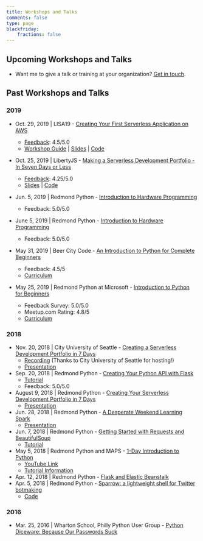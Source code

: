```yaml
---
title: Workshops and Talks
comments: false
type: page
blackfriday:
    fractions: false
---
```


## Upcoming Workshops and Talks

- Want me to give a talk or training at your organization? [Get in touch](/contact).

## Past Workshops and Talks

### 2019

- Oct. 29, 2019 | LISA19 - [Creating Your First Serverless Application on AWS](https://www.usenix.org/conference/lisa19/presentation/corey)
    - [Feedback](/images/event-feedback/2019/creating-your-first-serverless-application-on-aws-feedback.png): 4.5/5.0
    - [Workshop Guide](https://fernando-mc.github.io/creating-first-serverless-app-aws/) | [Slides](https://speakerdeck.com/fernandomc/making-a-serverless-development-portfolio-in-seven-days-or-less) | [Code](https://speakerdeck.com/fernandomc/creating-your-first-serverless-application-on-aws)

- Oct. 25, 2019 | LibertyJS - [Making a Serverless Development Portfolio - In Seven Days or Less](https://libertyjs.com/schedule/2019-10-25)
    - [Feedback](/images/event-feedback/2019/making-a-serverless-development-portfolio-7-days-or-less-feedback.png): 4.25/5.0
    - [Slides](https://speakerdeck.com/fernandomc/making-a-serverless-development-portfolio-in-seven-days-or-less) | [Code](https://github.com/fernando-mc/libertyjs-jams)

- Jun. 5, 2019 | Redmond Python - [Introduction to Hardware Programming](https://www.meetup.com/Redmond-Python-User-Group/events/261407073/)
    - Feedback: 5.0/5.0

- June 5, 2019 | Redmond Python - [Introduction to Hardware Programming](https://www.meetup.com/Redmond-Python-User-Group/events/261407073/)
    - Feedback: 5.0/5.0

- May 31, 2019 | Beer City Code - [An Introduction to Python for Complete Beginners](https://beercitycode.com/)
    - Feedback: 4.5/5
    - [Curriculum](https://fernando-mc.github.io/python3-workshop/)

- May 25, 2019 | Redmond Python at Microsoft - [Introduction to Python for Beginners](https://www.meetup.com/Redmond-Python-User-Group/events/261469728/)
    - Feedback Survey: 5.0/5.0
    - Meetup.com Rating: 4.8/5
    - [Curriculum](https://fernando-mc.github.io/python3-workshop/)

### 2018

- Nov. 20, 2018 | City University of Seattle - [Creating a Serverless Development Portfolio in 7 Days](/files/making-severless-portfolio-7-days.pdf)
    - [Recording](https://www.youtube.com/watch?time_continue=1&v=CPLJiarDWks) (Thanks to City University of Seattle for hosting!)
    - [Presentation](https://docs.google.com/presentation/d/1OBlLYxByjabYG_MTc_xbILME0oS2-OTPYrcOe353FmA/edit?usp=sharing)
- Sep. 20, 2018 | Redmond Python - [Creating Your Python API with Flask](https://www.meetup.com/Redmond-Python-User-Group/events/254677176/)
    - [Tutorial](https://www.fernandomc.com/posts/your-first-flask-api/)
    - Feedback: 5.0/5.0
- August 9, 2018 | Redmond Python - [Creating Your Serverless Development Portfolio in 7 Days](https://www.meetup.com/Redmond-Python-User-Group/events/hfdjspyxlbmb/)
    - [Presentation](https://docs.google.com/presentation/d/177do8_ihmUT8NZ8OxLACHXLKk1XEJkjHUcLRRXFT8NM/edit?usp=sharing)
- Jun. 28, 2018 | Redmond Python - [A Desperate Weekend Learning Spark](https://www.meetup.com/Redmond-Python-User-Group/events/hfdjspyxjblc/)
    - [Presentation](https://docs.google.com/presentation/d/14SYIaEG5KNF8Dpt7D4TjDAQ7zkyKIOQclGXKCUd4Qg0/edit?usp=sharing)
- Jun. 7, 2018 | Redmond Python  - [Getting Started with Requests and BeautifulSoup](https://www.meetup.com/Redmond-Python-User-Group/events/hfdjspyxjbkb/)
    - [Tutorial](https://www.fernandomc.com/posts/your-first-flask-api/)
- May 5, 2018 | Redmond Python and MAPS - [1-Day Introduction to Python](https://www.meetup.com/Redmond-Technology-Meetup-Presented-By-MAPS-TAG/events/249574340/)
    - [YouTube Link](https://www.youtube.com/playlist?list=PLF4MXqnQsKgfMI-dPZjr6-5I5iE9J-kpj)
    - [Tutorial Information](https://redmondpython.com)
- Apr. 12, 2018 | Redmond Python - [Flask and Elastic Beanstalk](https://www.meetup.com/Redmond-Python-User-Group/events/kwsqkpyxgbqb/)
- Apr. 5, 2018 | Redmond Python - [Sparrow: a lightweight shell for Twitter botmaking](https://www.meetup.com/Redmond-Python-User-Group/events/kwsqkpyxhbfb/)
    - [Code](https://github.com/fernando-mc/sparrow-3)

### 2016

- Mar. 25, 2016 | Wharton School, Philly Python User Group - [Python Diceware: Because Our Passwords Suck](/files/presentations/python-diceware-our-passwords-suck.pptx)
